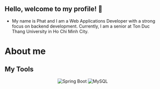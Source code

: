 ## Hello, welcome to my profile! 👋
+ My name is Phat and I am a Web Applications Developer with a strong focus on backend development. Currently, I am a senior at Ton Duc Thang University in Ho Chi Minh City.
# About me

## My Tools
<p align="center">
  <img src="https://img.shields.io/badge/Spring%20Boot-Framework-green" alt="Spring Boot" />
  <img src="https://img.shields.io/badge/MySQL-Database-blue" alt="MySQL" />
</p>

<!--
**DinhPhatPhat/DinhPhatPhat** is a ✨ _special_ ✨ repository because its `README.md` (this file) appears on your GitHub profile.

Here are some ideas to get you started:

- 🔭 I’m currently working on ...
- 🌱 I’m currently learning ...
- 👯 I’m looking to collaborate on ...
- 🤔 I’m looking for help with ...
- 💬 Ask me about ...
- 📫 How to reach me: ...
- 😄 Pronouns: ...
- ⚡ Fun fact: ...
-->
